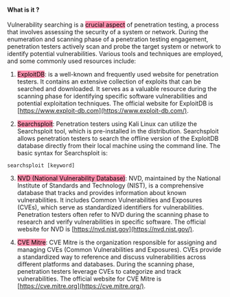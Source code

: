 #### What is it ?

Vulnerability searching is a <mark style="background: #FF5582A6;">crucial aspect</mark> of penetration testing, a process that involves assessing the security of a system or network. During the enumeration and scanning phase of a penetration testing engagement, penetration testers actively scan and probe the target system or network to identify potential vulnerabilities. Various tools and techniques are employed, and some commonly used resources include:

1. <mark style="background: #FF5582A6;">ExploitDB</mark>: is a well-known and frequently used website for penetration testers. It contains an extensive collection of exploits that can be searched and downloaded. It serves as a valuable resource during the scanning phase for identifying specific software vulnerabilities and potential exploitation techniques. The official website for ExploitDB is [https://www.exploit-db.com](https://www.exploit-db.com/).

3. <mark style="background: #FF5582A6;">Searchsploit</mark>: Penetration testers using Kali Linux can utilize the Searchsploit tool, which is pre-installed in the distribution. Searchsploit allows penetration testers to search the offline version of the ExploitDB database directly from their local machine using the command line. The basic syntax for Searchsploit is:

```shell
searchsploit [keyword]
```

3. <mark style="background: #FF5582A6;">NVD (National Vulnerability Database)</mark>: NVD, maintained by the National Institute of Standards and Technology (NIST), is a comprehensive database that tracks and provides information about known vulnerabilities. It includes Common Vulnerabilities and Exposures (CVEs), which serve as standardized identifiers for vulnerabilities. Penetration testers often refer to NVD during the scanning phase to research and verify vulnerabilities in specific software. The official website for NVD is [https://nvd.nist.gov](https://nvd.nist.gov/).

5. <mark style="background: #FF5582A6;">CVE Mitre</mark>: CVE Mitre is the organization responsible for assigning and managing CVEs (Common Vulnerabilities and Exposures). CVEs provide a standardized way to reference and discuss vulnerabilities across different platforms and databases. During the scanning phase, penetration testers leverage CVEs to categorize and track vulnerabilities. The official website for CVE Mitre is [https://cve.mitre.org](https://cve.mitre.org/).
